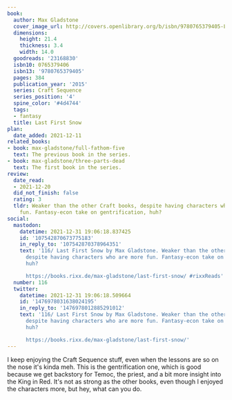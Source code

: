 ```yaml
---
book:
  author: Max Gladstone
  cover_image_url: http://covers.openlibrary.org/b/isbn/9780765379405-L.jpg
  dimensions:
    height: 21.4
    thickness: 3.4
    width: 14.0
  goodreads: '23168830'
  isbn10: 0765379406
  isbn13: '9780765379405'
  pages: 384
  publication_year: '2015'
  series: Craft Sequence
  series_position: '4'
  spine_color: '#4d4744'
  tags:
  - fantasy
  title: Last First Snow
plan:
  date_added: 2021-12-11
related_books:
- book: max-gladstone/full-fathom-five
  text: The previous book in the series.
- book: max-gladstone/three-parts-dead
  text: The first book in the series.
review:
  date_read:
  - 2021-12-20
  did_not_finish: false
  rating: 3
  tldr: Weaker than the other Craft books, despite having characters who are more
    fun. Fantasy-econ take on gentrification, huh?
social:
  mastodon:
    datetime: 2021-12-31 19:06:18.837425
    id: '107542870673775183'
    in_reply_to: '107542870378964351'
    text: '116/ Last First Snow by Max Gladstone. Weaker than the other Craft books,
      despite having characters who are more fun. Fantasy-econ take on gentrification,
      huh?

      https://books.rixx.de/max-gladstone/last-first-snow/ #rixxReads'
  number: 116
  twitter:
    datetime: 2021-12-31 19:06:18.509664
    id: '1476978031638024195'
    in_reply_to: '1476978012885291012'
    text: '116/ Last First Snow by Max Gladstone. Weaker than the other Craft books,
      despite having characters who are more fun. Fantasy-econ take on gentrification,
      huh?

      https://books.rixx.de/max-gladstone/last-first-snow/'
---
```


I keep enjoying the Craft Sequence stuff, even when the lessons are so on the nose it's kinda meh. This is the
gentrification one, which is good because we get backstory for Temoc, the priest, and a bit more insight into the King
in Red. It's not as strong as the other books, even though I enjoyed the characters more, but hey, what can you do.
